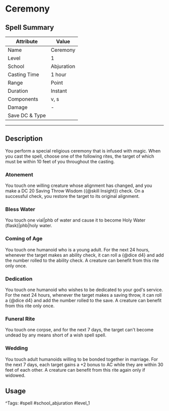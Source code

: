 # Ceremony

## Spell Summary

| Attribute        | Value                  |
|------------------|------------------------|
| Name             | Ceremony                 |
| Level            | 1                |
| School           | Abjuration          |
| Casting Time     | 1 hour              |
| Range            | Point            |
| Duration         | Instant             |
| Components       | v, s             |
| Damage           | -               |
| Save DC & Type   |              |

---

## Description

You perform a special religious ceremony that is infused with magic. When you cast the spell, choose one of the following rites, the target of which must be within 10 feet of you throughout the casting.

### Atonement

You touch one willing creature whose alignment has changed, and you make a DC 20 Saving Throw Wisdom ({@skill Insight}) check. On a successful check, you restore the target to its original alignment.

### Bless Water

You touch one vial|phb of water and cause it to become Holy Water (flask)|phb|holy water.

### Coming of Age

You touch one humanoid who is a young adult. For the next 24 hours, whenever the target makes an ability check, it can roll a {@dice d4} and add the number rolled to the ability check. A creature can benefit from this rite only once.

### Dedication

You touch one humanoid who wishes to be dedicated to your god's service. For the next 24 hours, whenever the target makes a saving throw, it can roll a {@dice d4} and add the number rolled to the save. A creature can benefit from this rite only once.

### Funeral Rite

You touch one corpse, and for the next 7 days, the target can't become undead by any means short of a wish spell spell.

### Wedding

You touch adult humanoids willing to be bonded together in marriage. For the next 7 days, each target gains a +2 bonus to AC while they are within 30 feet of each other. A creature can benefit from this rite again only if widowed.

## Usage


^Tags: #spell #school_abjuration #level_1